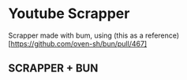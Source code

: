 # Youtube Scrapper
Scrapper made with bum, using (this as a reference)[https://github.com/oven-sh/bun/pull/467]

## SCRAPPER + BUN
